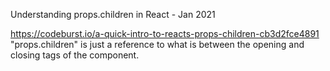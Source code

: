 Understanding props.children in React - Jan 2021  


https://codeburst.io/a-quick-intro-to-reacts-props-children-cb3d2fce4891  
"props.children" is just a reference to what is between the opening and closing tags of the component.